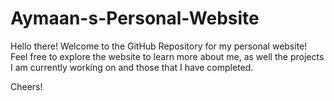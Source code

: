 # Aymaan-s-Personal-Website

Hello there! Welcome to the GitHub Repository for my personal website! Feel free to explore the website to learn more about me, 
as well the projects I am currently working on and those that I have completed. 

Cheers!
